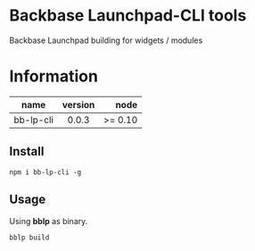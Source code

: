 # Backbase Launchpad-CLI tools

Backbase Launchpad building for widgets / modules 

# Information
| name                  | version       | node      |
| ----------------------|:-------------:| ---------:|
| bb-lp-cli             | 0.0.3         | >= 0.10   |


## Install

```
npm i bb-lp-cli -g 
```

## Usage

Using **bblp** as binary.

```bash
bblp build
```
